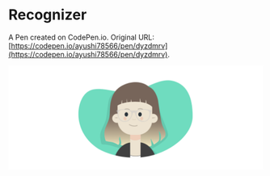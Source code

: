 # Recognizer

A Pen created on CodePen.io. Original URL: [https://codepen.io/ayushi78566/pen/dyzdmrv](https://codepen.io/ayushi78566/pen/dyzdmrv).

![Recognizer](Recognizer.png)
